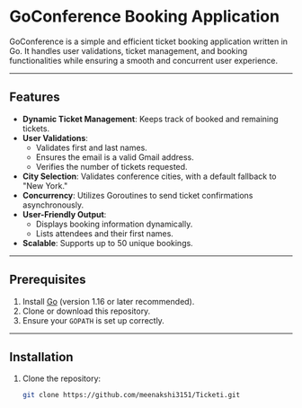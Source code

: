 # GoConference Booking Application

GoConference is a simple and efficient ticket booking application written in Go. It handles user validations, ticket management, and booking functionalities while ensuring a smooth and concurrent user experience.

---

## Features

- **Dynamic Ticket Management**: Keeps track of booked and remaining tickets.
- **User Validations**:
  - Validates first and last names.
  - Ensures the email is a valid Gmail address.
  - Verifies the number of tickets requested.
- **City Selection**: Validates conference cities, with a default fallback to "New York."
- **Concurrency**: Utilizes Goroutines to send ticket confirmations asynchronously.
- **User-Friendly Output**:
  - Displays booking information dynamically.
  - Lists attendees and their first names.
- **Scalable**: Supports up to 50 unique bookings.

---


## Prerequisites

1. Install [Go](https://golang.org/dl/) (version 1.16 or later recommended).
2. Clone or download this repository.
3. Ensure your `GOPATH` is set up correctly.

---

## Installation

1. Clone the repository:

   ```bash
   git clone https://github.com/meenakshi3151/Ticketi.git
   
